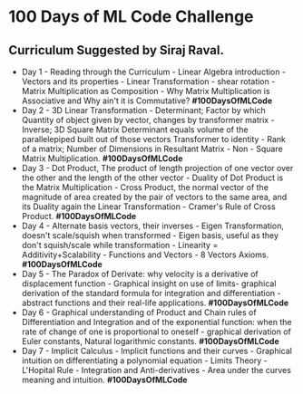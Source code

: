 # 100 Days of ML Code Challenge<br>
## Curriculum Suggested by Siraj Raval.
* Day 1 - Reading through the Curriculum - Linear Algebra introduction - Vectors and its properties - Linear Transformation - shear rotation - Matrix Multiplication as Composition - Why Matrix Multiplication is Associative and Why ain't it is Commutative? **#100DaysOfMLCode**<br>
* Day 2 - 3D Linear Transformation - Determinant; Factor by which Quantity of object given by vector, changes by transformer matrix - Inverse; 3D Square Matrix Determinant equals volume of the parallelepiped built out of those vectors Transformer to identity - Rank of a matrix; Number of Dimensions in Resultant Matrix - Non - Square Matrix Multiplication. **#100DaysOfMLCode**<br>
* Day 3 - Dot Product, The product of length projection of one vector over the other and the length of the other vector - Duality of Dot Product is the Matrix Multiplication - Cross Product, the normal vector of the magnitude of area created by the pair of vectors to the same area, and its Duality again the Linear Transformation - Cramer's Rule of Cross Product. **#100DaysOfMLCode**
* Day 4 - Alternate basis vectors, their inverses - Eigen Transformation, doesn't scale/squish when transformed - Eigen basis, useful as they don't squish/scale while transformation - Linearity = Additivity+Scalability - Functions and Vectors - 8 Vectors Axioms. **#100DaysOfMLCode**
* Day 5 - The Paradox of Derivate: why velocity is a derivative of displacement function - Graphical insight on use of limits- graphical derivation of the standard formula for integration and differentiation - abstract functions and their real-life applications. **#100DaysOfMLCode**
* Day 6 - Graphical understanding of Product and Chain rules of Differentiation and Integration and of the exponential function: when the rate of change of one is proportional to oneself -  graphical derivation of Euler constants, Natural logarithmic constants. **#100DaysOfMLCode**
* Day 7 - Implicit Calculus - Implicit functions and their curves - Graphical intuition on differentiating a polynomial equation - Limits Theory - L'Hopital Rule - Integration and Anti-derivatives - Area under the curves meaning and intuition. **#100DaysOfMLCode**
